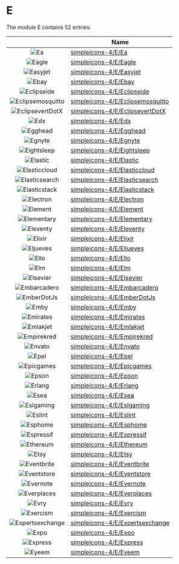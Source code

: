 # E

The module E contains 52 entries.



| |Name|
|:---:|---|
|![Ea](../simpleicons-4/E/Ea.element.png)|[simpleicons-4/E/Ea](../simpleicons-4/E/Ea.md)
|![Eagle](../simpleicons-4/E/Eagle.element.png)|[simpleicons-4/E/Eagle](../simpleicons-4/E/Eagle.md)
|![Easyjet](../simpleicons-4/E/Easyjet.element.png)|[simpleicons-4/E/Easyjet](../simpleicons-4/E/Easyjet.md)
|![Ebay](../simpleicons-4/E/Ebay.element.png)|[simpleicons-4/E/Ebay](../simpleicons-4/E/Ebay.md)
|![Eclipseide](../simpleicons-4/E/Eclipseide.element.png)|[simpleicons-4/E/Eclipseide](../simpleicons-4/E/Eclipseide.md)
|![Eclipsemosquitto](../simpleicons-4/E/Eclipsemosquitto.element.png)|[simpleicons-4/E/Eclipsemosquitto](../simpleicons-4/E/Eclipsemosquitto.md)
|![EclipsevertDotX](../simpleicons-4/E/EclipsevertDotX.element.png)|[simpleicons-4/E/EclipsevertDotX](../simpleicons-4/E/EclipsevertDotX.md)
|![Edx](../simpleicons-4/E/Edx.element.png)|[simpleicons-4/E/Edx](../simpleicons-4/E/Edx.md)
|![Egghead](../simpleicons-4/E/Egghead.element.png)|[simpleicons-4/E/Egghead](../simpleicons-4/E/Egghead.md)
|![Egnyte](../simpleicons-4/E/Egnyte.element.png)|[simpleicons-4/E/Egnyte](../simpleicons-4/E/Egnyte.md)
|![Eightsleep](../simpleicons-4/E/Eightsleep.element.png)|[simpleicons-4/E/Eightsleep](../simpleicons-4/E/Eightsleep.md)
|![Elastic](../simpleicons-4/E/Elastic.element.png)|[simpleicons-4/E/Elastic](../simpleicons-4/E/Elastic.md)
|![Elasticcloud](../simpleicons-4/E/Elasticcloud.element.png)|[simpleicons-4/E/Elasticcloud](../simpleicons-4/E/Elasticcloud.md)
|![Elasticsearch](../simpleicons-4/E/Elasticsearch.element.png)|[simpleicons-4/E/Elasticsearch](../simpleicons-4/E/Elasticsearch.md)
|![Elasticstack](../simpleicons-4/E/Elasticstack.element.png)|[simpleicons-4/E/Elasticstack](../simpleicons-4/E/Elasticstack.md)
|![Electron](../simpleicons-4/E/Electron.element.png)|[simpleicons-4/E/Electron](../simpleicons-4/E/Electron.md)
|![Element](../simpleicons-4/E/Element.element.png)|[simpleicons-4/E/Element](../simpleicons-4/E/Element.md)
|![Elementary](../simpleicons-4/E/Elementary.element.png)|[simpleicons-4/E/Elementary](../simpleicons-4/E/Elementary.md)
|![Eleventy](../simpleicons-4/E/Eleventy.element.png)|[simpleicons-4/E/Eleventy](../simpleicons-4/E/Eleventy.md)
|![Elixir](../simpleicons-4/E/Elixir.element.png)|[simpleicons-4/E/Elixir](../simpleicons-4/E/Elixir.md)
|![Eljueves](../simpleicons-4/E/Eljueves.element.png)|[simpleicons-4/E/Eljueves](../simpleicons-4/E/Eljueves.md)
|![Ello](../simpleicons-4/E/Ello.element.png)|[simpleicons-4/E/Ello](../simpleicons-4/E/Ello.md)
|![Elm](../simpleicons-4/E/Elm.element.png)|[simpleicons-4/E/Elm](../simpleicons-4/E/Elm.md)
|![Elsevier](../simpleicons-4/E/Elsevier.element.png)|[simpleicons-4/E/Elsevier](../simpleicons-4/E/Elsevier.md)
|![Embarcadero](../simpleicons-4/E/Embarcadero.element.png)|[simpleicons-4/E/Embarcadero](../simpleicons-4/E/Embarcadero.md)
|![EmberDotJs](../simpleicons-4/E/EmberDotJs.element.png)|[simpleicons-4/E/EmberDotJs](../simpleicons-4/E/EmberDotJs.md)
|![Emby](../simpleicons-4/E/Emby.element.png)|[simpleicons-4/E/Emby](../simpleicons-4/E/Emby.md)
|![Emirates](../simpleicons-4/E/Emirates.element.png)|[simpleicons-4/E/Emirates](../simpleicons-4/E/Emirates.md)
|![Emlakjet](../simpleicons-4/E/Emlakjet.element.png)|[simpleicons-4/E/Emlakjet](../simpleicons-4/E/Emlakjet.md)
|![Empirekred](../simpleicons-4/E/Empirekred.element.png)|[simpleicons-4/E/Empirekred](../simpleicons-4/E/Empirekred.md)
|![Envato](../simpleicons-4/E/Envato.element.png)|[simpleicons-4/E/Envato](../simpleicons-4/E/Envato.md)
|![Epel](../simpleicons-4/E/Epel.element.png)|[simpleicons-4/E/Epel](../simpleicons-4/E/Epel.md)
|![Epicgames](../simpleicons-4/E/Epicgames.element.png)|[simpleicons-4/E/Epicgames](../simpleicons-4/E/Epicgames.md)
|![Epson](../simpleicons-4/E/Epson.element.png)|[simpleicons-4/E/Epson](../simpleicons-4/E/Epson.md)
|![Erlang](../simpleicons-4/E/Erlang.element.png)|[simpleicons-4/E/Erlang](../simpleicons-4/E/Erlang.md)
|![Esea](../simpleicons-4/E/Esea.element.png)|[simpleicons-4/E/Esea](../simpleicons-4/E/Esea.md)
|![Eslgaming](../simpleicons-4/E/Eslgaming.element.png)|[simpleicons-4/E/Eslgaming](../simpleicons-4/E/Eslgaming.md)
|![Eslint](../simpleicons-4/E/Eslint.element.png)|[simpleicons-4/E/Eslint](../simpleicons-4/E/Eslint.md)
|![Esphome](../simpleicons-4/E/Esphome.element.png)|[simpleicons-4/E/Esphome](../simpleicons-4/E/Esphome.md)
|![Espressif](../simpleicons-4/E/Espressif.element.png)|[simpleicons-4/E/Espressif](../simpleicons-4/E/Espressif.md)
|![Ethereum](../simpleicons-4/E/Ethereum.element.png)|[simpleicons-4/E/Ethereum](../simpleicons-4/E/Ethereum.md)
|![Etsy](../simpleicons-4/E/Etsy.element.png)|[simpleicons-4/E/Etsy](../simpleicons-4/E/Etsy.md)
|![Eventbrite](../simpleicons-4/E/Eventbrite.element.png)|[simpleicons-4/E/Eventbrite](../simpleicons-4/E/Eventbrite.md)
|![Eventstore](../simpleicons-4/E/Eventstore.element.png)|[simpleicons-4/E/Eventstore](../simpleicons-4/E/Eventstore.md)
|![Evernote](../simpleicons-4/E/Evernote.element.png)|[simpleicons-4/E/Evernote](../simpleicons-4/E/Evernote.md)
|![Everplaces](../simpleicons-4/E/Everplaces.element.png)|[simpleicons-4/E/Everplaces](../simpleicons-4/E/Everplaces.md)
|![Evry](../simpleicons-4/E/Evry.element.png)|[simpleicons-4/E/Evry](../simpleicons-4/E/Evry.md)
|![Exercism](../simpleicons-4/E/Exercism.element.png)|[simpleicons-4/E/Exercism](../simpleicons-4/E/Exercism.md)
|![Expertsexchange](../simpleicons-4/E/Expertsexchange.element.png)|[simpleicons-4/E/Expertsexchange](../simpleicons-4/E/Expertsexchange.md)
|![Expo](../simpleicons-4/E/Expo.element.png)|[simpleicons-4/E/Expo](../simpleicons-4/E/Expo.md)
|![Express](../simpleicons-4/E/Express.element.png)|[simpleicons-4/E/Express](../simpleicons-4/E/Express.md)
|![Eyeem](../simpleicons-4/E/Eyeem.element.png)|[simpleicons-4/E/Eyeem](../simpleicons-4/E/Eyeem.md)

